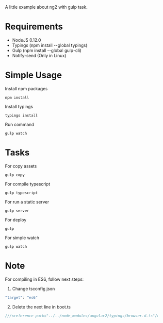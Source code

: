 A little example about ng2 with gulp task.

Requirements
====
* NodeJS 0.12.0
* Typings (npm install --global typings)
* Gulp (npm install --global gulp-cli)
* Notify-send (Only in Linux)

Simple Usage
====

Install npm packages
```shell
npm install
```
Install typings
```shell
typings install
```

Run command
```shell
gulp watch
```

Tasks
====
For copy assets
```shell
gulp copy
```

For compile typescript
```shell
gulp typescript
```

For run a static server
```shell
gulp server
```

For deploy
```shell
gulp
```

For simple watch
```shell
gulp watch
```

Note
====
For compiling in ES6, follow next steps:

1. Change tsconfig.json
```javascript
"target": "es6"
```
2. Delete the next line in boot.ts
```typescript
///<reference path="../../node_modules/angular2/typings/browser.d.ts"/>
```
